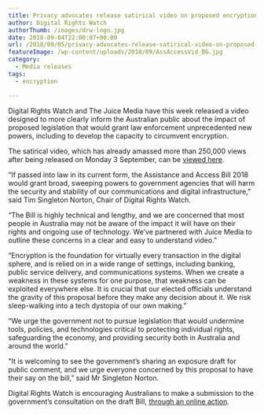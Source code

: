 ```yaml
---
title: Privacy advocates release satirical video on proposed encryption legislation
author: Digital Rights Watch
authorThumb: /images/drw-logo.jpg
date: 2018-09-04T22:00:07+00:00
url: /2018/09/05/privacy-advocates-release-satirical-video-on-proposed-encryption-legislation/
featureImage: /wp-content/uploads/2018/09/AssAccessVid_BG.jpg
category:
  - Media releases
tags:
  - encryption

---
```

Digital Rights Watch and The Juice Media have this week released a video designed to more clearly inform the Australian public about the impact of proposed legislation that would grant law enforcement unprecedented new powers, including to develop the capacity to circumvent encryption.


The satirical video, which has already amassed more than 250,000 views after being released on Monday 3 September, can be [viewed here][1].
<figure class="wp-block-embed-youtube wp-block-embed is-type-video is-provider-youtube"> </figure>

&#8220;If passed into law in its current form, the Assistance and Access Bill 2018 would grant broad, sweeping powers to government agencies that will harm the security and stability of our communications and digital infrastructure,&#8221; said Tim Singleton Norton, Chair of Digital Rights Watch.


&#8220;The Bill is highly technical and lengthy, and we are concerned that most people in Australia may not be aware of the impact it will have on their rights and ongoing use of technology. We&#8217;ve partnered with Juice Media to outline these concerns in a clear and easy to understand video.&#8221;


&#8220;Encryption is the foundation for virtually every transaction in the digital sphere, and is relied on in a wide range of settings, including banking, public service delivery, and communications systems. When we create a weakness in these systems for one purpose, that weakness can be exploited everywhere else. It is crucial that our elected officials understand the gravity of this proposal before they make any decision about it. We risk sleep-walking into a tech dystopia of our own making.&#8221;


&#8220;We urge the government not to pursue legislation that would undermine tools, policies, and technologies critical to protecting individual rights, safeguarding the economy, and providing security both in Australia and around the world."


"It is welcoming to see the government&#8217;s sharing an exposure draft for public comment, and we urge everyone concerned by this proposal to have their say on the bill,&#8221; said Mr Singleton Norton.


Digital Rights Watch is encouraging Australians to make a submission to the government&#8217;s consultation on the draft Bill, [through an online action][2].

 [1]: https://youtu.be/eW-OMR-iWOE
 [2]: https://digitalrightswatch.org.au/2018/08/19/defend-encryption/
